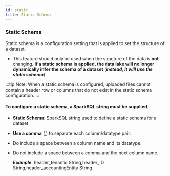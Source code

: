 ```yaml
---
id: static
title: Static Schema
---
```


### Static Schema

Static schema is a configuration setting that is applied to set the structure of a dataset.

- This feature should only be used when the structure of the data is **not** changing.
**If a static schema is applied, the data lake will no longer dynamically infer the schema of a dataset** (***instead, it will use the static schema***).

:::tip Note:
When a static schema is configured, uploaded files cannot contain a header row
or columns that do not exist in the static schema configuration.
:::

 

#### To configure a static schema, a SparkSQL string must be supplied.

- **Static Schema**: SparkSQL string used to define a static schema for a dataset
- **Use a comma** (,) to separate each column/datatype pair.
- Do include a space between a column name and its datatype.
- Do not include a space between a comma and the next column name.

     ***Example***: header_tenantid String,header_ID String,header_accountingEntity String